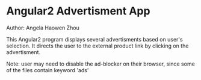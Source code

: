 # Angular2 Advertisment App
Author: Angela Haowen Zhou

This Angular2 program displays several advertisments based on user's selection. 
It directs the user to the external product link by clicking on the advertisment.

Note: user may need to disable the ad-blocker on their browser, since some of the files contain keyword 'ads'
